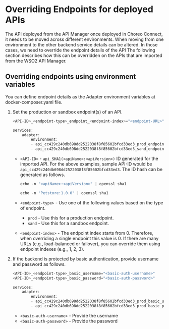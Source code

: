 # Overriding Endpoints for deployed APIs

The API deployed from the API Manager once deployed in Choreo Connect, it needs to be moved across different environments. When moving from one environment to the other backend service details can be altered. In those cases, we need to override the endpoint details of the API
The following section describes how this can be overridden on the APIs that are imported from the WSO2 API Manager.

## Overriding endpoints using environment variables 

You can define endpoint details as the Adapter environment variables at docker-composer.yaml file.

1. Set the production or sandbox endpoint(s) of an API.

    ``` java tab="Format"   
    <API-ID>_<endpoint-type>_endpoint_<endpoint-index>="<endpoint-URL>" 
    ```

    ``` java tab="Example"
    services:
        adapter:
            environment:
            - api_cc429c240db698dd2522038f8f85602bfcd33ed3_prod_endpoint_0="http://wso2.prod.com"
            - api_cc429c240db698dd2522038f8f85602bfcd33ed3_sand_endpoint_0="http://wso2.sand.com"
    ```
    
    - `<API-ID>` - `api_SHA1(<apiName>:<apiVersion>)` ID generated for the imported API. For the above examples, sample API-ID would be `api_cc429c240db698dd2522038f8f85602bfcd33ed3`. The ID hash can be generated as follows.

        ``` java tab="Format"
        echo -n "<apiName>:<apiVersion>" | openssl sha1
        ```

        ``` java tab="Example"
        echo -n "Petstore:1.0.0" | openssl sha1
        ```

    - `<endpoint-type>` - Use one of the following values based on the type of endpoint.
        - `prod` - Use this for a production endpoint.
        - `sand` - Use this for a sandbox endpoint.
    - `<endpoint-index>` - The endpoint index starts from 0. Therefore, when overriding a single endpoint this value is 0. If there are many URLs (e.g., load-balanced or failover), you can override them using endpoint indexes (e.g., 1, 2, 3).


        
2. If the backend is protected by basic authentication, provide username and password as follows.
    
    ``` java tab="Format"
    <API-ID>_<endpoint-type>_basic_username="<basic-auth-username>"
    <API-ID>_<endpoint-type>_basic_password="<basic-auth-password>"
    ```

    ``` java tab="Example"
    services:
        adapter:
            environment:
            - api_cc429c240db698dd2522038f8f85602bfcd33ed3_prod_basic_username="admin"
            - api_cc429c240db698dd2522038f8f85602bfcd33ed3_prod_basic_password="admin"
    ```
    
    - `<basic-auth-username>` - Provide the username                            
    - `<basic-auth-password>` - Provide the password
  